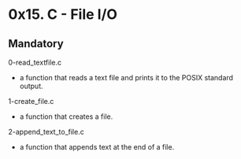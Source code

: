 # 0x15. C - File I/O

## Mandatory

0-read_textfile.c

- a function that reads a text file and prints it to the POSIX standard output.

1-create_file.c

- a function that creates a file.

2-append_text_to_file.c

- a function that appends text at the end of a file.
